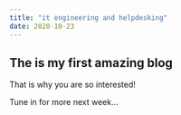 ```yaml
---
title: "it engineering and helpdesking"
date: 2020-10-23
---
```


## The is my first amazing blog

That is why you are so interested!

Tune in for more next week...
